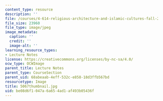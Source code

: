 ```yaml
---
content_type: resource
description: ''
file: /courses/4-614-religious-architecture-and-islamic-cultures-fall-2002/be08d6f1047a6a654ad1af493b05436f_5067thumbnail.jpg
file_size: 23960
file_type: image/jpeg
image_metadata:
  caption: ''
  credit: ''
  image-alt: ''
learning_resource_types:
- Lecture Notes
license: https://creativecommons.org/licenses/by-nc-sa/4.0/
ocw_type: OCWImage
parent_title: Lecture Notes
parent_type: CourseSection
parent_uid: 68abeaab-4eff-532c-e858-18d3ffb567bd
resourcetype: Image
title: 5067thumbnail.jpg
uid: be08d6f1-047a-6a65-4ad1-af493b05436f
---
```

